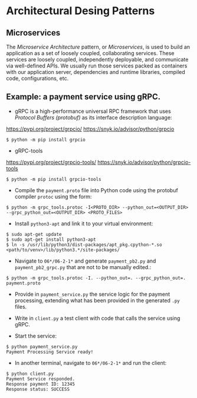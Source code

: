 # Architectural Desing Patterns

## Microservices

The *Microservice Architecture* pattern, or *Microservices*, is used to build
an application as a set of loosely coupled, collaborating services.
These services are loosely coupled, independently deployable, and communicate via well-defined APIs.
We usually run those services packed as containers with our application server,
dependencies and runtime libraries, compiled code, configurations, etc.

## Example: a payment service using gRPC.

- gRPC is a high-performance universal RPC framework
that uses *Protocol Buffers (protobuf)* as its interface description language:

https://pypi.org/project/grpcio/
https://snyk.io/advisor/python/grpcio

```unix
$ python -m pip install grpcio
```

- gRPC-tools

https://pypi.org/project/grpcio-tools/
https://snyk.io/advisor/python/grpcio-tools

```unix
$ python -m pip install grpcio-tools
```

- Compile the `payment.proto` file into Python code using the protobuf compiler `protoc` using the form:
```unix
$ python -m grpc_tools.protoc -I<PROTO_DIR> --python_out=<OUTPUT_DIR> --grpc_python_out=<OUTPUT_DIR> <PROTO_FILES>
```

- Install `python3-apt` and link it to your virtual environment:
```unix
$ sudo apt-get update
$ sudo apt-get install python3-apt
$ ln -s /usr/lib/python3/dist-packages/apt_pkg.cpython-*.so <path/to/venv>/lib/python3.*/site-packages/
```

- Navigate to `06*/06-2-1*` and generate `payment_pb2.py` and `payment_pb2_grpc.py` 
that are not to be manually edited.:
```
$ python -m grpc_tools.protoc -I. --python_out=. --grpc_python_out=. payment.proto
```

- Provide in `payment_service.py` the service logic for the payment processing, 
extending what has been provided in the generated `.py` files. 

- Write in `client.py` a test client with code that calls the service using gRPC.

- Start the service:
```
$ python payment_service.py
Payment Processing Service ready!

```

- In another terminal, navigate to `06*/06-2-1*` and run the client:
```
$ python client.py
Payment Service responded.
Response payment ID: 12345
Response status: SUCCESS
```